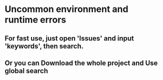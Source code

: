 #  Uncommon environment and runtime errors
## For fast use, just open 'Issues' and input 'keywords', then search.
## Or you can Download the whole project and  Use global search
